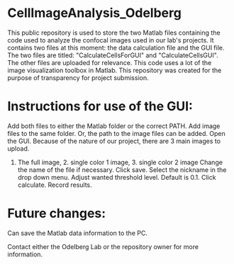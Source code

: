 # CellImageAnalysis_Odelberg

This public repository is used to store the two Matlab files containing the code used to analyze the confocal images used in our lab's projects.
It contains two files at this moment: the data calculation file and the GUI file. 
The two files are titled: "CalculateCellsForGUI" and "CalculateCellsGUI". The other files are uploaded for relevance.
This code uses a lot of the image visualization toolbox in Matlab. 
This repository was created for the purpose of transparency for project submission. 

# Instructions for use of the GUI:
Add both files to either the Matlab folder or the correct PATH. 
Add image files to the same folder. Or, the path to the image files can be added.
Open the GUI. 
Because of the nature of our project, there are 3 main images to upload.
1. The full image, 2. single color 1 image, 3. single color 2 image
Change the name of the file if necessary.
Click save.
Select the nickname in the drop down menu. 
Adjust wanted threshold level. Default is 0.1.
Click calculate. 
Record results.

# Future changes:
Can save the Matlab data information to the PC.

Contact either the Odelberg Lab or the repository owner for more information. 
